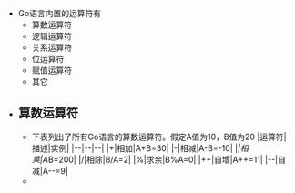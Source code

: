 - Go语言内置的运算符有
	- 算数运算符
	- 逻辑运算符
	- 关系运算符
	- 位运算符
	- 赋值运算符
	- 其它
- ## 算数运算符
	- 下表列出了所有Go语言的算数运算符。假定A值为10，B值为20
	  |运算符|描述|实例|
	  |--|--|--|
	  |+|相加|A+B=30|
	  |-|相减|A-B=-10|
	  |*|相乘|A*B=200|
	  |/|相除|B/A=2|
	  |%|求余|B%A=0|
	  |++|自增|A++=11|
	  |--|自减|A--=9|
	-